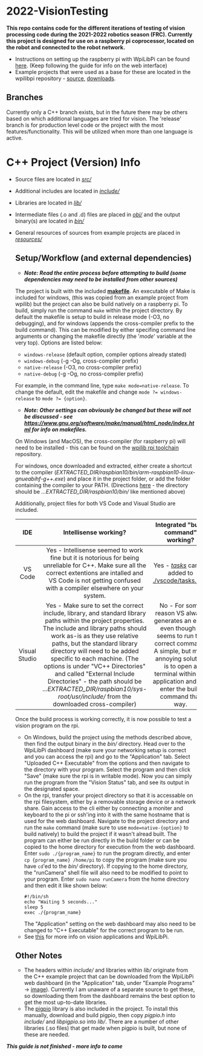 # 2022-VisionTesting
__This repo contains code for the different iterations of testing of vision processing code during the 2021-2022 robotics season (FRC). Currently this project is designed for use
on a raspberry pi coprocessor, located on the robot and connected to the robot network.__
- Instructions on setting up the raspberry pi with WpiLibPi can be found [here](https://docs.wpilib.org/en/stable/docs/software/vision-processing/wpilibpi/what-you-need-to-get-the-pi-image-running.html). (Keep following the guide for info on the web interface)
- Example projects that were used as a base for these are located in the wpilibpi repository - [source](https://github.com/wpilibsuite/WPILibPi/tree/main/deps/examples), 
[downloads](https://github.com/wpilibsuite/WPILibPi/releases).
## Branches
Currently only a C++ branch exists, but in the future there may be others based on which additional languages are tried for vision. The 'release' branch is for production level 
code or the project with the most features/functionality. This will be utilized when more than one language is active. 
# C++ Project (Version) Info
- Source files are located in [*src/*](src)
- Additional includes are located in [*include/*](include)
- Libraries are located in [*lib/*](lib)
- Intermediate files (.o and .d) files are placed in [*obj/*](obj) and the output binary(s) are located in [*bin/*](bin)
- General resources of sources from example projects are placed in [*resources/*](resources)

  ## Setup/Workflow (and external dependencies)
  - ***Note: Read the entire process before attempting to build (some dependencies may need to be installed from other sources)***
  
  The project is built with the included [__makefile__](makefile). An executable of Make is included for windows, (this was copied from an example project from wpilib) but the 
  project can also be build natively on a raspberry pi. To build, simply run the command `make` within the project directory. By default the makefile is setup to build in release
  mode (-O3, no debugging), and for windows (appends the cross-compiler prefix to the build command). This can be modified by either specifing command line arguments or changing
  the makefile directly (the '*mode*' variable at the very top). Options are listed below:
  - `windows-release` (default option, compiler options already stated)
  - `windows-debug` (-g -Og, cross-compiler prefix)
  - `native-release` (-O3, no cross-compiler prefix)
  - `native-debug` (-g -Og, no cross-compiler prefix)
  
  For example, in the command line, type `make mode=native-release`. To change the default, edit the makefile and change `mode ?= windows-release` to `mode ?= {option}`.
  - ***Note: Other settings can obviously be changed but these will not be discussed - see https://www.gnu.org/software/make/manual/html_node/index.html for info on makefiles.***
  
  On Windows (and MacOS), the cross-compiler (for raspberry pi) will need to be installed - this can be found on the 
  [wpilib rpi toolchain](https://github.com/wpilibsuite/raspbian-toolchain/releases) repository. 
  
  For windows, once downloaded and extracted, either create a shortcut to the compiler (*EXTRACTED_DIR/raspbian10/bin/arm-raspbian10-linux-gnueabihf-g++.exe*) and place it in 
  the project folder, or add the folder containing the compiler to your PATH. (Directions [here](https://www.architectryan.com/2018/03/17/add-to-the-path-on-windows-10/) - 
  the directory should be *...EXTRACTED_DIR/raspbian10/bin/* like mentioned above)
  
  Additionally, project files for both VS Code and Visual Studio are included.

  | IDE | Intellisense working? | Integrated "build command" working? | 
  |:-:|:-:|:-:|
  | VS Code | Yes - Intellisense seemed to work fine but it is notorious for being unreliable for C++. Make sure all the correct extentions are intalled and VS Code is not getting confused with a compiler elsewhere on your system. | Yes - [*tasks*](https://code.visualstudio.com/docs/editor/tasks#vscode) can be added to [./vscode/tasks.json](./vscode/tasks.json) | 
  | Visual Studio | Yes - Make sure to set the correct include, library, and standard library paths within the project properties. The include and library paths should work as-is as they use relative paths, but the standard library directory will need to be added specific to each machine. (The options is under "VC++ Directories" and called "External Include Directories" - the path should be *...EXTRACTED_DIR/raspbian10/sys-root/usr/include/* from the downloaded cross-compiler) | No - For some reason VS always generates an error even though it seems to run the correct command. A simple, but more annoying solution is to open a terminal within the application and just enter the build command that way. |
  
  Once the build process is working correctly, it is now possible to test a vision program on the rpi.
  - On Windows, build the project using the methods described above, then find the output binary in the *bin/* directory. Head over to the WpiLibPi dashboard (make sure your networking setup is correct and you can access the rpi) and go to the "Application" tab. Select "Uploaded C++ Executable" from the options and then navigate to the directory with your program. Select the program and then click "Save" (make sure the rpi is in writable mode). Now you can simply run the program from the "Vision Status" tab, and see its output in the designated space. 
  - On the rpi, transfer your project directory so that it is accessable on the rpi filesystem, either by a removable storage device or a network share. Gain access to the cli either by connecting a moniter and keyboard to the pi or ssh'ing into it with the same hostname that is used for the web dashboard. Navigate to the project directory and run the `make` command (make sure to use `mode=native-{option}` to build natively) to build the project if it wasn't alread built. The program can either be run directly in the build folder or can be copied to the home directory for execution from the web dashboard. Enter `sudo ./{program_name}` to run the program directly, and enter `cp {program_name} /home/pi` to copy the program (make sure you have `cd`'ed to the *bin/* directory). If copying to the home directory, the "runCamera" shell file will also need to be modified to point to your program. Enter `sudo nano runCamera` from the home directory and then edit it like shown below: 
    ```
    #!/bin/sh
    echo "Waiting 5 seconds..."
    sleep 5
    exec ./{program_name}
    ``` 
    The "Application" setting on the web dashboard may also need to be changed to "C++ Executable" for the correct program to be run. 
  - See [this](https://docs.wpilib.org/en/stable/docs/software/vision-processing/wpilibpi/the-raspberry-pi-frc-console.html#application) for more info on vision applications and WpiLibPi. 
    
  ## Other Notes
  - The headers within *include/* and libraries within *lib/* originate from the C++ example project that can be downloaded from the WpiLibPi web dashboard (in the "Application" tab, under "Example Programs" -> [image](https://docs.wpilib.org/en/stable/docs/software/vision-processing/wpilibpi/the-raspberry-pi-frc-console.html#vision-workflows)). Currently I am unaware of a separate source to get these, so downloading them from the dashboard remains the best option to get the most up-to-date libraries. 
  - The [pigpio](https://abyz.me.uk/rpi/pigpio/) library is also included in the project. To install this manually, download and build pigpio, then copy *pigpio.h* into *include/* and *libpigpio.so* into *lib/*. There are a number of other libraries (.so files) that get made when pigpio is built, but none of these are needed. 
  
***This guide is not finished - more info to come***

